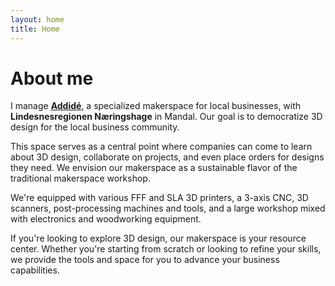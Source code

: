 ```yaml
---
layout: home
title: Home
---
```


# About me

I manage [**Addidé**](https://www.addide.no), a specialized makerspace for local businesses, with **Lindesnesregionen Næringshage** in Mandal. Our goal is to democratize 3D design for the local business community.

This space serves as a central point where companies can come to learn about 3D design, collaborate on projects, and even place orders for designs they need. We envision our makerspace as a sustainable flavor of the traditional makerspace workshop.

We're equipped with various FFF and SLA 3D printers, a 3-axis CNC, 3D scanners, post-processing machines and tools, and a large workshop mixed with electronics and woodworking equipment.

If you're looking to explore 3D design, our makerspace is your resource center. Whether you're starting from scratch or looking to refine your skills, we provide the tools and space for you to advance your business capabilities.